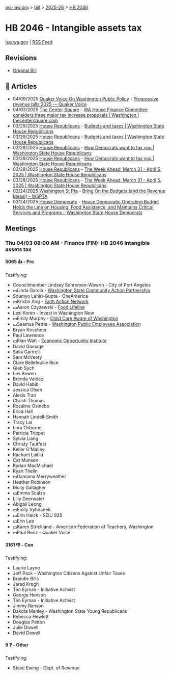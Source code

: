 [wa-law.org](/) > [bill](/bill/) > [2025-26](/bill/2025-26/) > [HB 2046](/bill/2025-26/hb/2046/)

# HB 2046 - Intangible assets tax
[leg.wa.gov](https://app.leg.wa.gov/billsummary?BillNumber=2046&Year=2025&Initiative=false) | [RSS Feed](./rss.xml)

## Revisions
* [Original Bill](1/)

## 📰 Articles
* 04/09/2025 [Quaker Voice On Washington Public Policy](/org/quaker_voice_on_washington_public_policy/) - [Progressive revenue bills 2025 — Quaker Voice](https://www.quakervoicewa.org/progressive-revenue-bills-2025/#:~:text=HB%202046)
* 04/03/2025 [The Center Square](/org/the_center_square/) - [WA House Finance Committee considers three major tax increase proposals | Washington | thecentersquare.com](https://www.thecentersquare.com/washington/article_60e89042-e837-4280-a88a-fd1b32ff4bcf.html#:~:text=House%20Bill%202046)
* 03/29/2025 [House Republicans](/org/house_republicans/) - [Budgets and taxes | Washington State House Republicans](http://houserepublicans.wa.gov/current/budgets-and-taxes/#:~:text=House%20Bill%202046)
* 03/29/2025 [House Republicans](/org/house_republicans/) - [Budgets and taxes | Washington State House Republicans](https://houserepublicans.wa.gov/current/budgets-and-taxes/#:~:text=House%20Bill%202046)
* 03/28/2025 [House Republicans](/org/house_republicans/) - [How Democrats want to tax you | Washington State House Republicans](http://houserepublicans.wa.gov/how-democrats-want-to-tax-you/#:~:text=House%20Bill%202046)
* 03/28/2025 [House Republicans](/org/house_republicans/) - [How Democrats want to tax you | Washington State House Republicans](https://houserepublicans.wa.gov/how-democrats-want-to-tax-you/#:~:text=House%20Bill%202046)
* 03/28/2025 [House Republicans](/org/house_republicans/) - [The Week Ahead: March 31 - April 5, 2025 | Washington State House Republicans](http://houserepublicans.wa.gov/week/the-week-ahead-march-31-april-5-2025/#:~:text=HB%202046)
* 03/28/2025 [House Republicans](/org/house_republicans/) - [The Week Ahead: March 31 - April 5, 2025 | Washington State House Republicans](https://houserepublicans.wa.gov/week/the-week-ahead-march-31-april-5-2025/#:~:text=HB%202046)
* 03/24/2025 [Washington St Pta](/org/washington_st_pta/) - [Bring On the Budgets (and the Revenue Ideas!) - WSPTA](https://www.wastatepta.org/bring-on-the-budgets-and-the-revenue-ideas/#:~:text=HB%202046)
* 03/24/2025 [House Democrats](/org/house_democrats/) - [House Democratic Operating Budget Holds the Line on Housing, Food Assistance, and Maintains Critical Services and Programs – Washington State House Democrats](https://housedemocrats.wa.gov/blog/2025/03/24/house-democratic-operating-budget-holds-the-line-on-housing-food-assistance-and-maintains-critical-services-and-programs/#:~:text=Financial%20Intangible%20Assets%20Tax%20(FIT))

## Meetings
### Thu 04/03 08:00 AM - Finance (FIN): HB 2046 Intangible assets tax
#### 5065 👍 - Pro
Testifying:
* Councilmember Lindsey Schromen-Wawrin - City of Port Angeles
* 💵Linda Garcia - [Washington State Community Action Partnership](/org/washington_state_community_action_partnership/)
* Soumyo Lahiri-Gupta - OneAmerica
* 💵Kristin Ang - [Faith Action Network](/org/faith_action_network/)
* 💵Aaron Czyzewski - [Food Lifeline](/org/food_lifeline/)
* Lexi Koren - Invest in Washington Now
* 💵Emily Murphy - [Child Care Aware of Washington](/org/child_care_aware_of_washington/)
* 💵Seamus Petrie - [Washington Public Employees Association](/org/washington_public_employees_association/)
* Bryan Kirschner
* Paul Lawrence
* 💵Rian Watt - [Economic Opportunity Institute](/org/economic_opportunity_institute/)
* David Gamage
* Salia Gartrell
* Sam McVeety
* Clare Bellefeuille Rice
* Gleb Sych
* Les Bowen
* Brenda Valdez
* David Habib
* Jessica Olsen
* Alexis Tran
* Christi Thomas
* Rosaline Osinebo
* Erica Hall
* Hannah Lindell-Smith
* Tracy Lai
* Lora Osborne
* Patricia Trippet
* Sylvia Liang
* Christy Tautfest
* Keller O'Malley
* Rachael Laitila
* Cat Munsen
* Kyrian MacMichael
* Ryan Thelin
* 💵Damiana Merryweather
* Heather Robinson
* Molly Gallagher
* 💵Emma Scalzo
* Lilly Deerwater
* Abigail Leong
* 💵Emily Vyhnanek
* 💵Erin Haick - SEIU 925
* 💵Erin Lee
* 💵Karen Strickland - American Federation of Teachers, Washington
* 💵Paul Benz - Quaker Voice

#### 3161 👎 - Con
Testifying:
* Laurie Layne
* Jeff Pack - Washington Citizens Against Unfair Taxes
* Brandie Bills
* Jared Krogh
* Tim Eyman - Initiative Activist
* George Henson
* Tim Eyman - Initiative Activist
* Jimmy Ranson
* Dakota Manley - Washington State Young Republicans
* Rebecca Hewlett
* Douglas Patton
* Julie Dowell
* David Dowell

#### 9 ❓ - Other
Testifying:
* Steve Ewing - Dept. of Revenue
